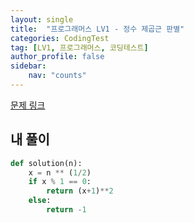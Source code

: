 ```yaml
---
layout: single
title:  "프로그래머스 LV1 - 정수 제곱근 판별"
categories: CodingTest
tag: [LV1, 프로그래머스, 코딩테스트]
author_profile: false
sidebar: 
    nav: "counts"
---
```


[문제 링크](https://school.programmers.co.kr/learn/courses/30/lessons/12934)

## 내 풀이

```python
def solution(n):
    x = n ** (1/2)
    if x % 1 == 0:
        return (x+1)**2
    else:
        return -1
```
